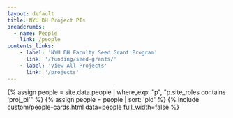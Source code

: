 ```yaml
---
layout: default
title: NYU DH Project PIs
breadcrumbs:
  - name: People
    link: /people
contents_links:
    - label: 'NYU DH Faculty Seed Grant Program'
      link: '/funding/seed-grants/'
    - label: 'View All Projects'
      link: '/projects'
---
```

{% assign people = site.data.people | where_exp: "p", "p.site_roles contains 'proj_pi'" %}
{% assign people = people | sort: 'pid' %}
{% include custom/people-cards.html data=people full_width=false %}
